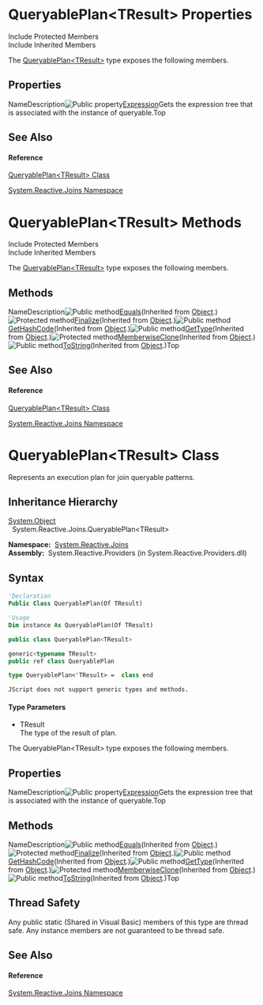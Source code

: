 # QueryablePlan\<TResult\> Properties

Include Protected Members  
Include Inherited Members

The [QueryablePlan\<TResult\>](QueryablePlan\QueryablePlan(TResult).md) type exposes the following members.

## Properties

NameDescription![Public property](images\Hh211972.pubproperty(en-us,VS.103).gif "Public property")[Expression](Expression\QueryablePlan(TResult).Expression.md)Gets the expression tree that is associated with the instance of queryable.Top

## See Also

#### Reference

[QueryablePlan\<TResult\> Class](QueryablePlan\QueryablePlan(TResult).md)

[System.Reactive.Joins Namespace](System.Reactive.Joins\System.Reactive.Joins.md)

# QueryablePlan\<TResult\> Methods

Include Protected Members  
Include Inherited Members

The [QueryablePlan\<TResult\>](QueryablePlan\QueryablePlan(TResult).md) type exposes the following members.

## Methods

NameDescription![Public method](images\Hh303103.pubmethod(en-us,VS.103).gif "Public method")[Equals](https://msdn.microsoft.com/en-us/library/m:system.object.equals(system.object)(v=VS.103))(Inherited from [Object](https://msdn.microsoft.com/en-us/library/e5kfa45b).)![Protected method](images\Hh303103.protmethod(en-us,VS.103).gif "Protected method")[Finalize](https://msdn.microsoft.com/en-us/library/4k87zsw7)(Inherited from [Object](https://msdn.microsoft.com/en-us/library/e5kfa45b).)![Public method](images\Hh303103.pubmethod(en-us,VS.103).gif "Public method")[GetHashCode](https://msdn.microsoft.com/en-us/library/zdee4b3y)(Inherited from [Object](https://msdn.microsoft.com/en-us/library/e5kfa45b).)![Public method](images\Hh303103.pubmethod(en-us,VS.103).gif "Public method")[GetType](https://msdn.microsoft.com/en-us/library/dfwy45w9)(Inherited from [Object](https://msdn.microsoft.com/en-us/library/e5kfa45b).)![Protected method](images\Hh303103.protmethod(en-us,VS.103).gif "Protected method")[MemberwiseClone](https://msdn.microsoft.com/en-us/library/57ctke0a)(Inherited from [Object](https://msdn.microsoft.com/en-us/library/e5kfa45b).)![Public method](images\Hh303103.pubmethod(en-us,VS.103).gif "Public method")[ToString](https://msdn.microsoft.com/en-us/library/7bxwbwt2)(Inherited from [Object](https://msdn.microsoft.com/en-us/library/e5kfa45b).)Top

## See Also

#### Reference

[QueryablePlan\<TResult\> Class](QueryablePlan\QueryablePlan(TResult).md)

[System.Reactive.Joins Namespace](System.Reactive.Joins\System.Reactive.Joins.md)

# QueryablePlan\<TResult\> Class

Represents an execution plan for join queryable patterns.

## Inheritance Hierarchy

[System.Object](https://msdn.microsoft.com/en-us/library/e5kfa45b)  
  System.Reactive.Joins.QueryablePlan\<TResult\>

**Namespace:**  [System.Reactive.Joins](System.Reactive.Joins\System.Reactive.Joins.md)  
**Assembly:**  System.Reactive.Providers (in System.Reactive.Providers.dll)

## Syntax

```vb
'Declaration
Public Class QueryablePlan(Of TResult)
```

```vb
'Usage
Dim instance As QueryablePlan(Of TResult)
```

```csharp
public class QueryablePlan<TResult>
```

```c++
generic<typename TResult>
public ref class QueryablePlan
```

```fsharp
type QueryablePlan<'TResult> =  class end
```

```jscript
JScript does not support generic types and methods.
```

#### Type Parameters

- TResult  
  The type of the result of plan.

The QueryablePlan\<TResult\> type exposes the following members.

## Properties

NameDescription![Public property](images\Hh211972.pubproperty(en-us,VS.103).gif "Public property")[Expression](Expression\QueryablePlan(TResult).Expression.md)Gets the expression tree that is associated with the instance of queryable.Top

## Methods

NameDescription![Public method](images\Hh303103.pubmethod(en-us,VS.103).gif "Public method")[Equals](https://msdn.microsoft.com/en-us/library/m:system.object.equals(system.object)(v=VS.103))(Inherited from [Object](https://msdn.microsoft.com/en-us/library/e5kfa45b).)![Protected method](images\Hh303103.protmethod(en-us,VS.103).gif "Protected method")[Finalize](https://msdn.microsoft.com/en-us/library/4k87zsw7)(Inherited from [Object](https://msdn.microsoft.com/en-us/library/e5kfa45b).)![Public method](images\Hh303103.pubmethod(en-us,VS.103).gif "Public method")[GetHashCode](https://msdn.microsoft.com/en-us/library/zdee4b3y)(Inherited from [Object](https://msdn.microsoft.com/en-us/library/e5kfa45b).)![Public method](images\Hh303103.pubmethod(en-us,VS.103).gif "Public method")[GetType](https://msdn.microsoft.com/en-us/library/dfwy45w9)(Inherited from [Object](https://msdn.microsoft.com/en-us/library/e5kfa45b).)![Protected method](images\Hh303103.protmethod(en-us,VS.103).gif "Protected method")[MemberwiseClone](https://msdn.microsoft.com/en-us/library/57ctke0a)(Inherited from [Object](https://msdn.microsoft.com/en-us/library/e5kfa45b).)![Public method](images\Hh303103.pubmethod(en-us,VS.103).gif "Public method")[ToString](https://msdn.microsoft.com/en-us/library/7bxwbwt2)(Inherited from [Object](https://msdn.microsoft.com/en-us/library/e5kfa45b).)Top

## Thread Safety

Any public static (Shared in Visual Basic) members of this type are thread safe. Any instance members are not guaranteed to be thread safe.

## See Also

#### Reference

[System.Reactive.Joins Namespace](System.Reactive.Joins\System.Reactive.Joins.md)
